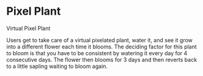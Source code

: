 # Pixel Plant
Virtual Pixel Plant

Users get to take care of a virtual pixelated plant, water it, and see it grow into a different flower each time it blooms. 
The deciding factor for this plant to bloom is that you have to be consistent by watering it every day for 4 consecutive days.
The flower then blooms for 3 days and then reverts back to a little sapling waiting to bloom again.
